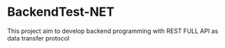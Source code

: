 # BackendTest-NET
This project aim to develop backend programming with REST FULL API as data transfer protocol
